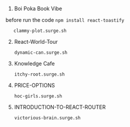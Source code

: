 1. Boi Poka Book Vibe 

before run the code `npm install react-toastify`

       clammy-plot.surge.sh
  
2. React-World-Tour

       dynamic-can.surge.sh

3. Knowledge Cafe

       itchy-root.surge.sh

4. PRICE-OPTIONS

       hoc-girls.surge.sh

5. INTRODUCTION-TO-REACT-ROUTER

       victorious-brain.surge.sh
